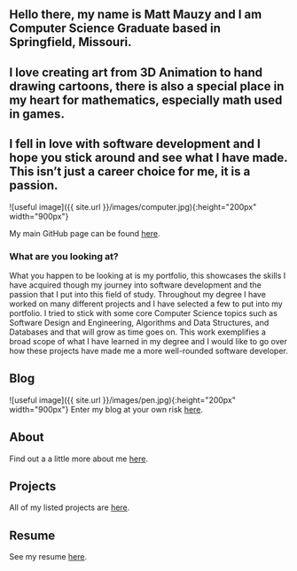 ## Hello there, my name is Matt Mauzy and I am Computer Science Graduate based in Springfield, Missouri.  
## I love creating art from 3D Animation to hand drawing cartoons, there is also a special place in my heart for mathematics, especially math used in games.  
## I fell in love with software development and I hope you stick around and see what I have made. This isn’t just a career choice for me, it is a passion.  

![useful image]({{ site.url }}/images/computer.jpg){:height="200px" width="900px"}

My main GitHub page can be found [here](https://github.com/mrmauzy).

### What are you looking at? 

What you happen to be looking at is my portfolio, this showcases the skills I have acquired though my journey into software development and the passion that I put into this field of study. Throughout my degree I have worked on many different projects and I have selected a few to put into my portfolio. I tried to stick with some core Computer Science topics such as Software Design and Engineering, Algorithms and Data Structures, and Databases and that will grow as time goes on. This work exemplifies a broad scope of what I have learned in my degree and I would like to go over how these projects have made me a more well-rounded software developer.  

## Blog
![useful image]({{ site.url }}/images/pen.jpg){:height="200px" width="900px"}
Enter my blog at your own risk [here](https://mrmauzy.github.io/blog).

## About
Find out a a little more about me [here](https://mrmauzy.github.io/about).

## Projects
All of my listed projects are [here](https://mrmauzy.github.io/projects).

## Resume
See my resume [here](https://mrmauzy.github.io/cv).

